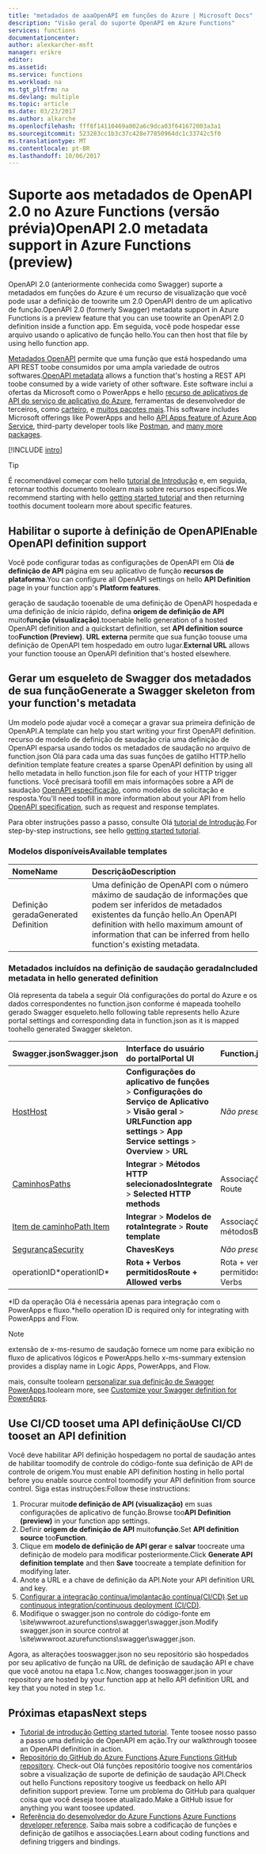 ```yaml
---
title: "metadados de aaaOpenAPI em funções do Azure | Microsoft Docs"
description: "Visão geral do suporte OpenAPI em Azure Functions"
services: functions
documentationcenter: 
author: alexkarcher-msft
manager: erikre
editor: 
ms.assetid: 
ms.service: functions
ms.workload: na
ms.tgt_pltfrm: na
ms.devlang: multiple
ms.topic: article
ms.date: 03/23/2017
ms.author: alkarche
ms.openlocfilehash: fff8f14110469a002a6c9dca03f641672003a3a1
ms.sourcegitcommit: 523283cc1b3c37c428e77850964dc1c33742c5f0
ms.translationtype: MT
ms.contentlocale: pt-BR
ms.lasthandoff: 10/06/2017
---
```

# <a name="openapi-20-metadata-support-in-azure-functions-preview"></a><span data-ttu-id="d5493-103">Suporte aos metadados de OpenAPI 2.0 no Azure Functions (versão prévia)</span><span class="sxs-lookup"><span data-stu-id="d5493-103">OpenAPI 2.0 metadata support in Azure Functions (preview)</span></span>
<span data-ttu-id="d5493-104">OpenAPI 2.0 (anteriormente conhecida como Swagger) suporte a metadados em funções do Azure é um recurso de visualização que você pode usar a definição de toowrite um 2.0 OpenAPI dentro de um aplicativo de função.</span><span class="sxs-lookup"><span data-stu-id="d5493-104">OpenAPI 2.0 (formerly Swagger) metadata support in Azure Functions is a preview feature that you can use toowrite an OpenAPI 2.0 definition inside a function app.</span></span> <span data-ttu-id="d5493-105">Em seguida, você pode hospedar esse arquivo usando o aplicativo de função hello.</span><span class="sxs-lookup"><span data-stu-id="d5493-105">You can then host that file by using hello function app.</span></span>

<span data-ttu-id="d5493-106">[Metadados OpenAPI](http://swagger.io/) permite que uma função que está hospedando uma API REST toobe consumidos por uma ampla variedade de outros softwares.</span><span class="sxs-lookup"><span data-stu-id="d5493-106">[OpenAPI metadata](http://swagger.io/) allows a function that's hosting a REST API toobe consumed by a wide variety of other software.</span></span> <span data-ttu-id="d5493-107">Este software inclui a ofertas da Microsoft como o PowerApps e hello [recurso de aplicativos de API do serviço de aplicativo do Azure](https://docs.microsoft.com/azure/app-service-api/app-service-api-dotnet-get-started#a-idcodegena-generate-client-code-for-the-data-tier), ferramentas de desenvolvedor de terceiros, como [carteiro](https://www.getpostman.com/docs/importing_swagger), e [muitos pacotes mais](http://swagger.io/tools/).</span><span class="sxs-lookup"><span data-stu-id="d5493-107">This software includes Microsoft offerings like PowerApps and hello [API Apps feature of Azure App Service](https://docs.microsoft.com/azure/app-service-api/app-service-api-dotnet-get-started#a-idcodegena-generate-client-code-for-the-data-tier), third-party developer tools like [Postman](https://www.getpostman.com/docs/importing_swagger), and [many more packages](http://swagger.io/tools/).</span></span>

[!INCLUDE [intro](../../includes/functions-bindings-intro.md)]

>[!TIP]
><span data-ttu-id="d5493-108">É recomendável começar com hello [tutorial de Introdução](./functions-api-definition-getting-started.md) e, em seguida, retornar toothis documento toolearn mais sobre recursos específicos.</span><span class="sxs-lookup"><span data-stu-id="d5493-108">We recommend starting with hello [getting started tutorial](./functions-api-definition-getting-started.md) and then returning toothis document toolearn more about specific features.</span></span>

## <span data-ttu-id="d5493-109"><a name="enable"></a>Habilitar o suporte à definição de OpenAPI</span><span class="sxs-lookup"><span data-stu-id="d5493-109"><a name="enable"></a>Enable OpenAPI definition support</span></span>
<span data-ttu-id="d5493-110">Você pode configurar todas as configurações de OpenAPI em Olá **de definição de API** página em seu aplicativo de função **recursos de plataforma**.</span><span class="sxs-lookup"><span data-stu-id="d5493-110">You can configure all OpenAPI settings on hello **API Definition** page in your function app's **Platform features**.</span></span>

<span data-ttu-id="d5493-111">geração de saudação tooenable de uma definição de OpenAPI hospedada e uma definição de início rápido, defina **origem de definição de API** muito**função (visualização)**.</span><span class="sxs-lookup"><span data-stu-id="d5493-111">tooenable hello generation of a hosted OpenAPI definition and a quickstart definition, set **API definition source** too**Function (Preview)**.</span></span> <span data-ttu-id="d5493-112">**URL externa** permite que sua função toouse uma definição de OpenAPI tem hospedado em outro lugar.</span><span class="sxs-lookup"><span data-stu-id="d5493-112">**External URL** allows your function toouse an OpenAPI definition that's hosted elsewhere.</span></span>

## <span data-ttu-id="d5493-113"><a name="generate-definition"></a>Gerar um esqueleto de Swagger dos metadados de sua função</span><span class="sxs-lookup"><span data-stu-id="d5493-113"><a name="generate-definition"></a>Generate a Swagger skeleton from your function's metadata</span></span>
<span data-ttu-id="d5493-114">Um modelo pode ajudar você a começar a gravar sua primeira definição de OpenAPI.</span><span class="sxs-lookup"><span data-stu-id="d5493-114">A template can help you start writing your first OpenAPI definition.</span></span> <span data-ttu-id="d5493-115">recurso de modelo de definição de saudação cria uma definição de OpenAPI esparsa usando todos os metadados de saudação no arquivo de function.json Olá para cada uma das suas funções de gatilho HTTP.</span><span class="sxs-lookup"><span data-stu-id="d5493-115">hello definition template feature creates a sparse OpenAPI definition by using all hello metadata in hello function.json file for each of your HTTP trigger functions.</span></span> <span data-ttu-id="d5493-116">Você precisará toofill em mais informações sobre a API de saudação [OpenAPI especificação](http://swagger.io/specification/), como modelos de solicitação e resposta.</span><span class="sxs-lookup"><span data-stu-id="d5493-116">You'll need toofill in more information about your API from hello [OpenAPI specification](http://swagger.io/specification/), such as request and response templates.</span></span>

<span data-ttu-id="d5493-117">Para obter instruções passo a passo, consulte Olá [tutorial de Introdução](./functions-api-definition-getting-started.md).</span><span class="sxs-lookup"><span data-stu-id="d5493-117">For step-by-step instructions, see hello [getting started tutorial](./functions-api-definition-getting-started.md).</span></span>

### <span data-ttu-id="d5493-118"><a name="templates"></a>Modelos disponíveis</span><span class="sxs-lookup"><span data-stu-id="d5493-118"><a name="templates"></a>Available templates</span></span>

|<span data-ttu-id="d5493-119">Nome</span><span class="sxs-lookup"><span data-stu-id="d5493-119">Name</span></span>| <span data-ttu-id="d5493-120">Descrição</span><span class="sxs-lookup"><span data-stu-id="d5493-120">Description</span></span> |
|:-----|:-----|
|<span data-ttu-id="d5493-121">Definição gerada</span><span class="sxs-lookup"><span data-stu-id="d5493-121">Generated Definition</span></span>|<span data-ttu-id="d5493-122">Uma definição de OpenAPI com o número máximo de saudação de informações que podem ser inferidos de metadados existentes da função hello.</span><span class="sxs-lookup"><span data-stu-id="d5493-122">An OpenAPI definition with hello maximum amount of information that can be inferred from hello function's existing metadata.</span></span>|

### <span data-ttu-id="d5493-123"><a name="quickstart-details"></a>Metadados incluídos na definição de saudação gerada</span><span class="sxs-lookup"><span data-stu-id="d5493-123"><a name="quickstart-details"></a>Included metadata in hello generated definition</span></span>

<span data-ttu-id="d5493-124">Olá representa da tabela a seguir Olá configurações do portal do Azure e os dados correspondentes no function.json conforme é mapeada toohello gerado Swagger esqueleto.</span><span class="sxs-lookup"><span data-stu-id="d5493-124">hello following table represents hello Azure portal settings and corresponding data in function.json as it is mapped toohello generated Swagger skeleton.</span></span>

|<span data-ttu-id="d5493-125">Swagger.json</span><span class="sxs-lookup"><span data-stu-id="d5493-125">Swagger.json</span></span>|<span data-ttu-id="d5493-126">Interface do usuário do portal</span><span class="sxs-lookup"><span data-stu-id="d5493-126">Portal UI</span></span>|<span data-ttu-id="d5493-127">Function.json</span><span class="sxs-lookup"><span data-stu-id="d5493-127">Function.json</span></span>|
|:----|:-----|:-----|
|[<span data-ttu-id="d5493-128">Host</span><span class="sxs-lookup"><span data-stu-id="d5493-128">Host</span></span>](http://swagger.io/specification/#fixed-fields-15)|<span data-ttu-id="d5493-129">**Configurações do aplicativo de funções** > **Configurações do Serviço de Aplicativo** > **Visão geral** > **URL**</span><span class="sxs-lookup"><span data-stu-id="d5493-129">**Function app settings** > **App Service settings** > **Overview** > **URL**</span></span>|<span data-ttu-id="d5493-130">*Não presente*</span><span class="sxs-lookup"><span data-stu-id="d5493-130">*Not present*</span></span>
|[<span data-ttu-id="d5493-131">Caminhos</span><span class="sxs-lookup"><span data-stu-id="d5493-131">Paths</span></span>](http://swagger.io/specification/#paths-object-29)|<span data-ttu-id="d5493-132">**Integrar** > **Métodos HTTP selecionados**</span><span class="sxs-lookup"><span data-stu-id="d5493-132">**Integrate** > **Selected HTTP methods**</span></span>|<span data-ttu-id="d5493-133">Associações: rota</span><span class="sxs-lookup"><span data-stu-id="d5493-133">Bindings: Route</span></span>
|[<span data-ttu-id="d5493-134">Item de caminho</span><span class="sxs-lookup"><span data-stu-id="d5493-134">Path Item</span></span>](http://swagger.io/specification/#path-item-object-32)|<span data-ttu-id="d5493-135">**Integrar** > **Modelos de rota**</span><span class="sxs-lookup"><span data-stu-id="d5493-135">**Integrate** > **Route template**</span></span>|<span data-ttu-id="d5493-136">Associações: métodos</span><span class="sxs-lookup"><span data-stu-id="d5493-136">Bindings: Methods</span></span>
|[<span data-ttu-id="d5493-137">Segurança</span><span class="sxs-lookup"><span data-stu-id="d5493-137">Security</span></span>](http://swagger.io/specification/#security-scheme-object-112)|<span data-ttu-id="d5493-138">**Chaves**</span><span class="sxs-lookup"><span data-stu-id="d5493-138">**Keys**</span></span>|<span data-ttu-id="d5493-139">*Não presente*</span><span class="sxs-lookup"><span data-stu-id="d5493-139">*Not present*</span></span>|
|<span data-ttu-id="d5493-140">operationID*</span><span class="sxs-lookup"><span data-stu-id="d5493-140">operationID*</span></span>|<span data-ttu-id="d5493-141">**Rota + Verbos permitidos**</span><span class="sxs-lookup"><span data-stu-id="d5493-141">**Route + Allowed verbs**</span></span>|<span data-ttu-id="d5493-142">Rota + verbos permitidos</span><span class="sxs-lookup"><span data-stu-id="d5493-142">Route + Allowed Verbs</span></span>|

<span data-ttu-id="d5493-143">\*ID da operação Olá é necessária apenas para integração com o PowerApps e fluxo.</span><span class="sxs-lookup"><span data-stu-id="d5493-143">\*hello operation ID is required only for integrating with PowerApps and Flow.</span></span>
> [!NOTE]
> <span data-ttu-id="d5493-144">extensão de x-ms-resumo de saudação fornece um nome para exibição no fluxo de aplicativos lógicos e PowerApps.</span><span class="sxs-lookup"><span data-stu-id="d5493-144">hello x-ms-summary extension provides a display name in Logic Apps, PowerApps, and Flow.</span></span>
>
> <span data-ttu-id="d5493-145">mais, consulte toolearn [personalizar sua definição de Swagger PowerApps](https://powerapps.microsoft.com/tutorials/customapi-how-to-swagger/).</span><span class="sxs-lookup"><span data-stu-id="d5493-145">toolearn more, see [Customize your Swagger definition for PowerApps](https://powerapps.microsoft.com/tutorials/customapi-how-to-swagger/).</span></span>

## <span data-ttu-id="d5493-146"><a name="CICD"></a>Use CI/CD tooset uma API definição</span><span class="sxs-lookup"><span data-stu-id="d5493-146"><a name="CICD"></a>Use CI/CD tooset an API definition</span></span>

 <span data-ttu-id="d5493-147">Você deve habilitar API definição hospedagem no portal de saudação antes de habilitar toomodify de controle do código-fonte sua definição de API de controle de origem.</span><span class="sxs-lookup"><span data-stu-id="d5493-147">You must enable API definition hosting in hello portal before you enable source control toomodify your API definition from source control.</span></span> <span data-ttu-id="d5493-148">Siga estas instruções:</span><span class="sxs-lookup"><span data-stu-id="d5493-148">Follow these instructions:</span></span>

1. <span data-ttu-id="d5493-149">Procurar muito**de definição de API (visualização)** em suas configurações de aplicativo de função.</span><span class="sxs-lookup"><span data-stu-id="d5493-149">Browse too**API Definition (preview)** in your function app settings.</span></span>
  1. <span data-ttu-id="d5493-150">Definir **origem de definição de API** muito**função**.</span><span class="sxs-lookup"><span data-stu-id="d5493-150">Set **API definition source** too**Function**.</span></span>
  1. <span data-ttu-id="d5493-151">Clique em **modelo de definição de API gerar** e **salvar** toocreate uma definição de modelo para modificar posteriormente.</span><span class="sxs-lookup"><span data-stu-id="d5493-151">Click **Generate API definition template** and then **Save** toocreate a template definition for modifying later.</span></span>
  1. <span data-ttu-id="d5493-152">Anote a URL e a chave de definição da API.</span><span class="sxs-lookup"><span data-stu-id="d5493-152">Note your API definition URL and key.</span></span>
1. <span data-ttu-id="d5493-153">[Configurar a integração contínua/implantação contínua(CI/CD)](https://docs.microsoft.com/azure/azure-functions/functions-continuous-deployment#continuous-deployment-requirements).</span><span class="sxs-lookup"><span data-stu-id="d5493-153">[Set up continuous integration/continuous deployment (CI/CD)](https://docs.microsoft.com/azure/azure-functions/functions-continuous-deployment#continuous-deployment-requirements).</span></span>
2. <span data-ttu-id="d5493-154">Modifique o swagger.json no controle do código-fonte em \site\wwwroot\.azurefunctions\swagger\swagger.json.</span><span class="sxs-lookup"><span data-stu-id="d5493-154">Modify swagger.json in source control at \site\wwwroot\.azurefunctions\swagger\swagger.json.</span></span>

<span data-ttu-id="d5493-155">Agora, as alterações tooswagger.json no seu repositório são hospedados por seu aplicativo de função na URL de definição de saudação API e chave que você anotou na etapa 1.c.</span><span class="sxs-lookup"><span data-stu-id="d5493-155">Now, changes tooswagger.json in your repository are hosted by your function app at hello API definition URL and key that you noted in step 1.c.</span></span>

## <a name="next-steps"></a><span data-ttu-id="d5493-156">Próximas etapas</span><span class="sxs-lookup"><span data-stu-id="d5493-156">Next steps</span></span>
* <span data-ttu-id="d5493-157">[Tutorial de introdução](functions-api-definition-getting-started.md).</span><span class="sxs-lookup"><span data-stu-id="d5493-157">[Getting started tutorial](functions-api-definition-getting-started.md).</span></span> <span data-ttu-id="d5493-158">Tente toosee nosso passo a passo uma definição de OpenAPI em ação.</span><span class="sxs-lookup"><span data-stu-id="d5493-158">Try our walkthrough toosee an OpenAPI definition in action.</span></span>
* <span data-ttu-id="d5493-159">[Repositório do GitHub do Azure Functions](https://github.com/Azure/Azure-Functions/).</span><span class="sxs-lookup"><span data-stu-id="d5493-159">[Azure Functions GitHub repository](https://github.com/Azure/Azure-Functions/).</span></span> <span data-ttu-id="d5493-160">Check-out Olá funções repositório toogive nos comentários sobre a visualização de suporte de definição de saudação API.</span><span class="sxs-lookup"><span data-stu-id="d5493-160">Check out hello Functions repository toogive us feedback on hello API definition support preview.</span></span> <span data-ttu-id="d5493-161">Torne um problema do GitHub para qualquer coisa que você deseja toosee atualizado.</span><span class="sxs-lookup"><span data-stu-id="d5493-161">Make a GitHub issue for anything you want toosee updated.</span></span>
* <span data-ttu-id="d5493-162">[Referência do desenvolvedor do Azure Functions](functions-reference.md).</span><span class="sxs-lookup"><span data-stu-id="d5493-162">[Azure Functions developer reference](functions-reference.md).</span></span> <span data-ttu-id="d5493-163">Saiba mais sobre a codificação de funções e definição de gatilhos e associações.</span><span class="sxs-lookup"><span data-stu-id="d5493-163">Learn about coding functions and defining triggers and bindings.</span></span>
